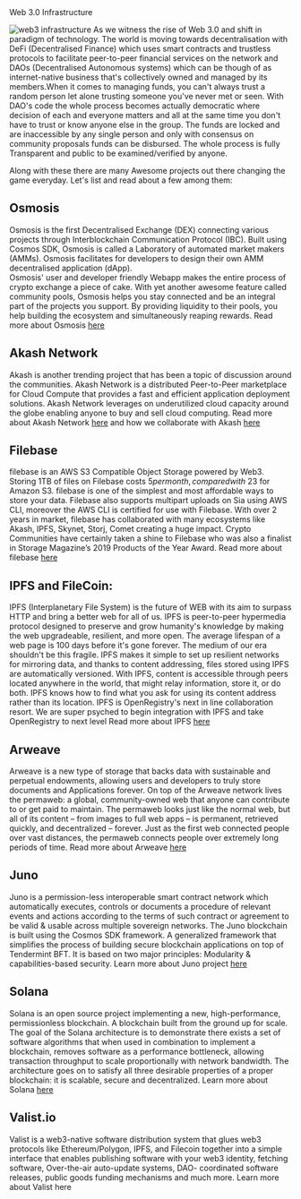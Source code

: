 <div class="w-full flex justify-center text-primary-500 text-4xl font-semibold">Web 3.0 Infrastructure</div>

![web3 infrastructure](/blog-web3-infra.png)
As we witness the rise of Web 3.0 and shift in paradigm of technology. The world is moving towards decentralisation 
with DeFi (Decentralised Finance) which uses smart contracts and trustless protocols to facilitate peer-to-peer financial 
services on the network and DAOs (Decentralised Autonomous systems) which can be though of as internet-native business 
that's collectively owned and managed by its members.When it comes to managing funds, you can't always trust a random 
person let alone trusting someone you've never met or seen. With DAO's code the whole process becomes actually democratic 
where decision of each and everyone matters and all at the same time you don't have to trust or know anyone else in the group.
The funds are locked and are inaccessible by any single person and only with consensus on community proposals funds can be disbursed.
The whole process is fully Transparent and public to be examined/verified by anyone.

Along with these there are many Awesome projects out there changing the game everyday.
Let's list and read about a few among them:

## Osmosis
Osmosis is the first Decentralised Exchange (DEX) connecting various projects through Interblockchain Communication Protocol 
(IBC). Built using Cosmos SDK, Osmosis is called a Laboratory of automated market makers (AMMs). 
Osmosis facilitates for developers to design their own AMM decentralised application (dApp).  
Osmosis' user and developer friendly Webapp makes the entire process of crypto exchange a piece of cake. 
With yet another awesome feature called community pools, Osmosis helps you stay connected and be an integral part of the projects 
you support. By providing liquidity to their pools, you help building the ecosystem and simultaneously reaping rewards. 
Read more about Osmosis <a href="https://medium.com/@Osmosis" target="_blank">here</a>

## Akash Network
Akash is another trending project that has been a topic of discussion around the communities. Akash Network is a 
distributed Peer-to-Peer marketplace for Cloud Compute that provides a fast and efficient application deployment solutions.
Akash Network leverages on underutilized cloud capacity around the globe enabling anyone to buy and sell cloud computing. 
Read more about Akash Network <a href="https://akash.network/about#vision" target="_blank">here</a>
and how we collaborate with Akash <a href="https://blog.openregistry.dev/Collaboration" target="_blank">here</a>

## Filebase
filebase is an AWS S3 Compatible Object Storage powered by Web3.
Storing 1TB of files on Filebase costs $5 per month, compared with ~$23 for Amazon S3.
filebase is one of the simplest and most affordable ways to store your data. 
Filebase also supports multipart uploads on Sia using AWS CLI, moreover the AWS CLI is certified for use with Filebase. 
With over 2 years in market, filebase has collaborated with many ecosystems like Akash, IPFS, Skynet, Storj, Comet creating a 
huge impact. Crypto Communities have certainly taken a shine to Filebase who was also a finalist in Storage Magazine’s 
2019 Products of the Year Award. Read more about filebase <a href="https://filebase.com" target="_blank">here</a>


## IPFS and FileCoin:
IPFS (Interplanetary File System) is the future of WEB with its aim to surpass HTTP and bring a better web for all of us.
IPFS is peer-to-peer hypermedia protocol designed to preserve and grow humanity's knowledge by making the web upgradeable, 
resilient, and more open. The average lifespan of a web page is 100 days before it's gone forever. The medium of our era 
shouldn't be this fragile. IPFS makes it simple to set up resilient networks for mirroring data, and thanks to content addressing,
files stored using IPFS are automatically versioned. With IPFS, content is accessible through peers located anywhere in the world, 
that might relay information, 
store it, or do both. IPFS knows how to find what you ask for using its content address rather than its location.
IPFS is OpenRegistry's next in line collaboration resort. We are super psyched to begin integration with IPFS and take OpenRegistry to next level
Read more about IPFS <a href="https://ipfs.io/" target="_blank">here</a>


## Arweave
Arweave is a new type of storage that backs data with sustainable and perpetual endowments, allowing users and developers 
to truly store documents and Applications forever. On top of the Arweave network lives the permaweb: a global, 
community-owned web that anyone can contribute to or get paid to maintain. The permaweb looks just like the normal web, 
but all of its content – from images to full web apps – is permanent, retrieved quickly, and decentralized – forever. 
Just as the first web connected people over vast distances, the permaweb connects people over extremely long periods of time. 
Read more about Arweave <a href="https://www.arweave.org" target="_blank">here</a>

## Juno
Juno is a permission-less interoperable smart contract network which automatically executes, controls or documents a 
procedure of relevant events and actions according to the terms of such contract or agreement to be valid & usable across 
multiple sovereign networks. The Juno blockchain is built using the Cosmos SDK framework. A generalized framework that simplifies
the process of building secure blockchain applications on top of Tendermint BFT. It is based on two major principles: 
Modularity & capabilities-based security. Learn more about Juno project <a href="https://www.junonetwork.io/" target="_blank">here</a>

## Solana
Solana is an open source project implementing a new, high-performance, permissionless blockchain. 
A blockchain built from the ground up for scale. The goal of the Solana architecture is to demonstrate there exists a set 
of software algorithms that when used in combination to implement a blockchain, removes software as a performance bottleneck, 
allowing transaction throughput to scale proportionally with network bandwidth. The architecture goes on to satisfy 
all three desirable properties of a proper blockchain: it is scalable, secure and decentralized. 
Learn more about Solana <a href="https://solana.com/" target="_blank">here</a>

## Valist.io
Valist is a web3-native software distribution system that glues web3 protocols like Ethereum/Polygon, IPFS, 
and Filecoin together into a simple interface that enables  publishing software with your web3 identity, 
fetching software, Over-the-air auto-update systems, DAO- coordinated software releases, public goods funding 
mechanisms and much more. Learn more about Valist <a herf="https://valist.io/">here</a>


##